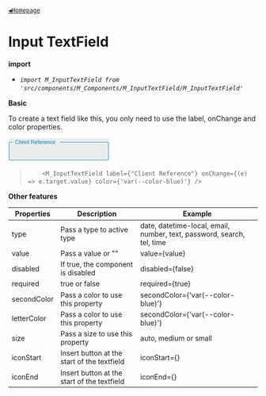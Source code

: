 [`◀️Homepage`](../../../README.md)

# **Input TextField** 


**import**
- *`import M_InputTextField from 'src/components/M_Components/M_InputTextField/M_InputTextField'`*

**Basic**

To create a text field like this, you only need to use the label, onChange and color properties.

![Alt text](../../../public/README/images/inputTextField.png)

>         <M_InputTextField label={"Client Reference"} onChange={(e) => e.target.value} color={'var(--color-blue)'} />

**Other features** 

| Properties  | Description                                 | Example                                                                |
| ----------- | ------------------------------------------- | ---------------------------------------------------------------------- |
| type        | Pass a type to active type                  | date, datetime-local, email, number, text, password, search, tel, time |
| value       | Pass a value or ""                          | value={value}                                                          |
| disabled    | If true, the component is disabled          | disabled={false}                                                       |
| required    | true or false                               | required={true}                                                        |
| secondColor | Pass a color to use this property           | secondColor={'var(--color-blue)'}                                      |
| letterColor | Pass a color to use this property           | secondColor={'var(--color-blue)'}                                      |
| size        | Pass a size to use this property            | auto, medium or small                                                  |
| iconStart   | Insert button at the start of the textfield | iconStart={<Clear />}                                                  |
| iconEnd     | Insert button at the start of the textfield | iconEnd={<Clear />}                                                    |
